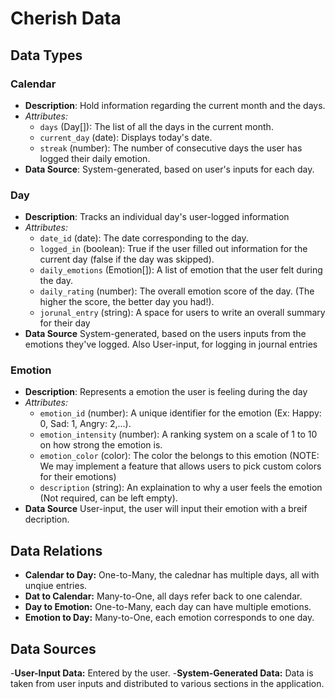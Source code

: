 # Cherish Data

## Data Types

### Calendar
  - **Description**: Hold information regarding the current month and the days. 
  - _Attributes:_
    - `days` (Day[]): The list of all the days in the current month.
    - `current_day` (date): Displays today's date.
    - `streak` (number): The number of consecutive days the user has logged their daily emotion.
  - **Data Source**: System-generated, based on user's inputs for each day.

### Day
 - **Description**: Tracks an individual day's user-logged information
 - _Attributes:_
   - `date_id` (date): The date corresponding to the day.
   - `logged_in` (boolean): True if the user filled out information for the current day (false if the day was skipped).
   - `daily_emotions` (Emotion[]): A list of emotion that the user felt during the day.
   - `daily_rating` (number): The overall emotion score of the day. (The higher the score, the better day you had!).
   - `jorunal_entry` (string): A space for users to write an overall summary for their day
 - **Data Source** System-generated, based on the users inputs from the emotions they've logged. Also User-input, for logging in journal entries

### Emotion
  - **Description**: Represents a emotion the user is feeling during the day
  - _Attributes:_
    - `emotion_id` (number): A unique identifier for the emotion (Ex: Happy: 0, Sad: 1, Angry: 2,...).
    - `emotion_intensity` (number): A ranking system on a scale of 1 to 10 on how strong the emotion is.
    - `emotion_color` (color): The color the belongs to this emotion (NOTE: We may implement a feature that allows users to pick custom colors for their emotions)
    - `description` (string): An explaination to why a user feels the emotion (Not required, can be left empty).
  - **Data Source** User-input, the user will input their emotion with a breif decription.

## Data Relations
- **Calendar to Day:** One-to-Many, the calednar has multiple days, all with unqiue entries.
- **Dat to Calendar:** Many-to-One, all days refer back to one calendar.
- **Day to Emotion:** One-to-Many, each day can have multiple emotions.
- **Emotion to Day:** Many-to-One, each emotion corresponds to one day.

## Data Sources
-**User-Input Data:** Entered by the user.
-**System-Generated Data:** Data is taken from user inputs and distributed to various sections in the application.

